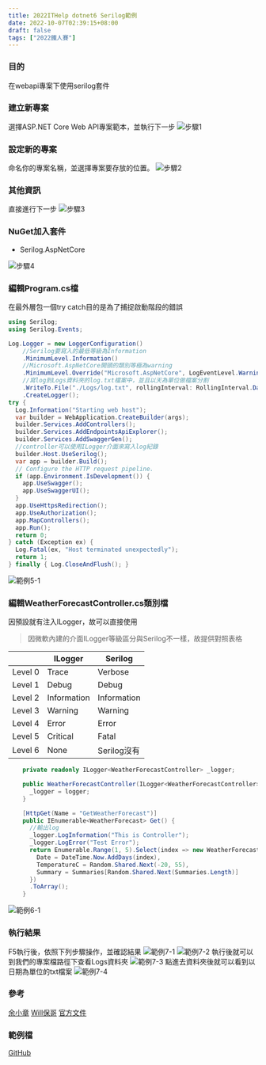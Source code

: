 ```yaml
---
title: 2022ITHelp dotnet6 Serilog範例
date: 2022-10-07T02:39:15+08:00
draft: false
tags: ["2022鐵人賽"]
---
```

### 目的
在webapi專案下使用serilog套件

### 建立新專案
選擇ASP.NET Core Web API專案範本，並執行下一步
![步驟1](https://user-images.githubusercontent.com/19286751/143255617-9964a993-becd-414b-aba2-632e99dd985d.png)
### 設定新的專案
命名你的專案名稱，並選擇專案要存放的位置。
![步驟2](https://user-images.githubusercontent.com/19286751/193309315-47457982-a726-42cf-bf0b-4b2b2b8902a3.png)
### 其他資訊
直接進行下一步
![步驟3](https://user-images.githubusercontent.com/19286751/148767425-ef0c8469-3d95-4f86-87ca-1c47c5cd0791.png)
### NuGet加入套件
+ Serilog.AspNetCore

![步驟4](https://user-images.githubusercontent.com/19286751/193309762-1a22fc5f-eff8-4418-9622-0eb28e48bee6.png)
### 編輯Program.cs檔
在最外層包一個try catch目的是為了捕捉啟動階段的錯誤
```C#
using Serilog;
using Serilog.Events;

Log.Logger = new LoggerConfiguration()
    //Serilog要寫入的最低等級為Information
    .MinimumLevel.Information()
    //Microsoft.AspNetCore開頭的類別等極為warning
    .MinimumLevel.Override("Microsoft.AspNetCore", LogEventLevel.Warning)
    //寫log到Logs資料夾的log.txt檔案中，並且以天為單位做檔案分割
    .WriteTo.File("./Logs/log.txt", rollingInterval: RollingInterval.Day)
    .CreateLogger();
try {
  Log.Information("Starting web host");
  var builder = WebApplication.CreateBuilder(args);
  builder.Services.AddControllers();
  builder.Services.AddEndpointsApiExplorer();
  builder.Services.AddSwaggerGen();
  //controller可以使用ILogger介面來寫入log紀錄
  builder.Host.UseSerilog();
  var app = builder.Build();
  // Configure the HTTP request pipeline.
  if (app.Environment.IsDevelopment()) {
    app.UseSwagger();
    app.UseSwaggerUI();
  }
  app.UseHttpsRedirection();
  app.UseAuthorization();
  app.MapControllers();
  app.Run();
  return 0;
} catch (Exception ex) {
  Log.Fatal(ex, "Host terminated unexpectedly");
  return 1;
} finally { Log.CloseAndFlush(); }
```
![範例5-1](https://user-images.githubusercontent.com/19286751/193331027-d349cec3-361a-4cbd-be87-787aab6c1a2f.png)
### 編輯WeatherForecastController.cs類別檔
因預設就有注入ILogger，故可以直接使用
> 因微軟內建的介面ILogger等級區分與Serilog不一樣，故提供對照表格

| |ILogger|Serilog|
|-|-|-|
|Level 0| Trace|Verbose|
|Level 1| Debug|Debug|
|Level 2| Information|Information|
|Level 3| Warning|Warning|
|Level 4| Error|Error|
|Level 5| Critical|Fatal|
|Level 6| None| Serilog沒有|

```C#
    private readonly ILogger<WeatherForecastController> _logger;

    public WeatherForecastController(ILogger<WeatherForecastController> logger) {
      _logger = logger;
    }

    [HttpGet(Name = "GetWeatherForecast")]
    public IEnumerable<WeatherForecast> Get() {
      //輸出log
      _logger.LogInformation("This is Controller");
      _logger.LogError("Test Error");
      return Enumerable.Range(1, 5).Select(index => new WeatherForecast {
        Date = DateTime.Now.AddDays(index),
        TemperatureC = Random.Shared.Next(-20, 55),
        Summary = Summaries[Random.Shared.Next(Summaries.Length)]
      })
      .ToArray();
    }
```
![範例6-1](https://user-images.githubusercontent.com/19286751/193327535-dd2753cd-1487-41a7-938e-f6fc0ef760d1.png)
### 執行結果
F5執行後，依照下列步驟操作，並確認結果
![範例7-1](https://user-images.githubusercontent.com/19286751/193330270-05dfbb9d-6e2b-4546-b439-1bbe1b65c331.png)
![範例7-2](https://user-images.githubusercontent.com/19286751/193330370-b147c0bc-80d5-4114-9e94-b02ab84afa7c.png)
執行後就可以到我們的專案檔路徑下查看Logs資料夾
![範例7-3](https://user-images.githubusercontent.com/19286751/193330529-e67d51d5-1e4b-45e0-a3eb-f87121356439.png)
點進去資料夾後就可以看到以日期為單位的txt檔案
![範例7-4](https://user-images.githubusercontent.com/19286751/193331247-2a517601-18d8-460a-b4fe-83dd85206f3d.png)
### 參考
[余小章](https://dotblogs.com.tw/yc421206/2022/09/04/serilog_config_in_asp_net_core)
[Will保哥](https://blog.miniasp.com/post/2021/11/29/How-to-use-Serilog-with-NET-6)
[官方文件](https://github.com/serilog/serilog-sinks-file)
### 範例檔
[GitHub](https://github.com/CI-YU/2022-ITHelp/tree/main/SerilogExample)